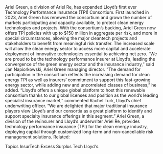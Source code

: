 Ariel Green, a division of Ariel Re, has expanded Lloyd’s first ever Technology Performance Insurance (TPI) Consortium.
First launched in 2023, Ariel Green has renewed the consortium and grown the number of markets participating and capacity available, to protect clean energy technologies and projects.
With the consortium’s backing, Ariel Green now offers TPI policies with up to $150 million in aggregate per risk, and more in special circumstances, allowing the major cleantech projects and stakeholders to benefit from meaningful risk transfer. The increased scale will allow the clean energy sector to access more capital and accelerate deployment of innovative technologies essential to achieving net zero.
“We are proud to be the technology performance insurer at Lloyd’s, leading the convergence of the green energy sector and the insurance industry,” said Jan Napiorkowski, Ariel Green managing director.
“The demand for participation in the consortium reflects the increasing demand for clean energy TPI as well as insurers’ commitment to support this fast-growing energy sector, while adding new and uncorrelated classes of business,” he added.
“Lloyd’s offers a unique global platform to host this renewable consortium thanks to our global licenses and position as the world’s leading specialist insurance market,” commented Rachel Turk, Lloyd’s chief underwriting officer. “We are delighted that major traditional insurance players view Lloyd’s and our consortia as a great platform to identify and support specialty insurance offerings in this segment.”
Ariel Green, a division of the re/insurer and Lloyd’s underwriter Ariel Re, provides technology performance insurance (TPI) for the clean energy industry, deploying capital through customized long-term and non-cancellable risk management solutions.
Related:

Topics
InsurTech
Excess Surplus
Tech
Lloyd's
